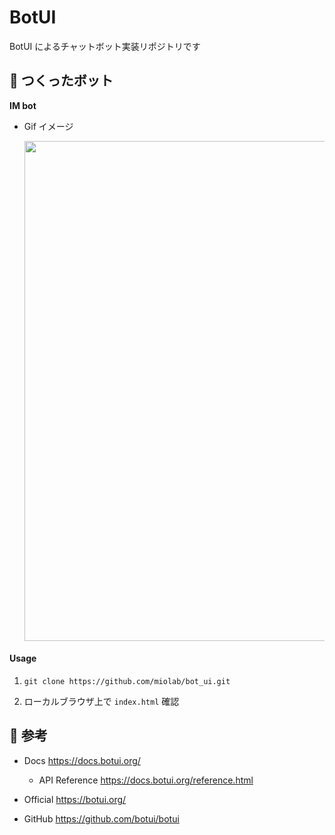 # BotUI

BotUI によるチャットボット実装リポジトリです

## :rocket: つくったボット

**IM bot**

- Gif イメージ

  <img width="800px" src="https://user-images.githubusercontent.com/33124627/95676812-f9c3fd00-0bfb-11eb-8c63-f2d08d1ecc0e.gif">

#### Usage

1. `git clone https://github.com/miolab/bot_ui.git`

1. ローカルブラウザ上で `index.html` 確認

## :book: 参考

- Docs https://docs.botui.org/

  - API Reference https://docs.botui.org/reference.html

- Official https://botui.org/

- GitHub https://github.com/botui/botui
